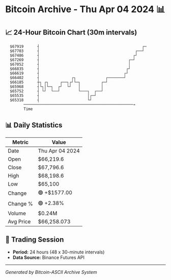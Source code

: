 # Bitcoin Archive - Thu Apr 04 2024 📊

## 📈 24-Hour Bitcoin Chart (30m intervals)

```
  $67919      ┤                                             ┌─ 
  $67703      ┤                                          ┌──┘  
  $67486      ┤                                         ┌┘     
  $67269      ┤                                       ┌─┘      
  $67052      ┤                                       │        
  $66835      ┤                                      ┌┘        
  $66619      ┤                                     ┌┘         
  $66402      ┤              ┌┐             ┌───────┘          
  $66185      ┼┐ ┌┐     ┌──┐┌┘└─┐         ┌─┘                  
  $65968      ┤└┐│└─┐  ┌┘  └┘   │         │                    
  $65752      ┤ └┘  └──┘        └───┐  ┌──┘                    
  $65535      ┤                     │┌─┘                       
  $65318      ┤                     └┘                         
        ────────────────────────────────────────────────→
        Time
```

## 📊 Daily Statistics

| Metric | Value |
|--------|-------|
| Date | Thu Apr 04 2024 |
| Open | $66,219.6 |
| Close | $67,796.6 |
| High | $68,198.6 |
| Low | $65,100 |
| Change | 🟢 +$1577.00 |
| Change % | 🟢 +2.38% |
| Volume | $0.24M |
| Avg Price | $66,258.073 |

## 📅 Trading Session

- **Period:** 24 hours (48 x 30-minute intervals)
- **Data Source:** Binance Futures API

---
*Generated by Bitcoin-ASCII Archive System*
